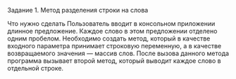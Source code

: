 Задание 1. Метод разделения строки на слова


Что нужно сделать
Пользователь вводит в консольном приложении длинное предложение.
 Каждое слово в этом предложении отделено одним пробелом. Необходимо создать метод, который в качестве входного параметра принимает строковую переменную, а в качестве возвращаемого значения — массив слов. После вызова данного метода программа вызывает второй метод, который выводит каждое слово в отдельной строке.   